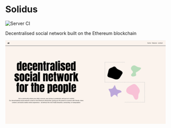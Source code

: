 # Solidus

![Server CI](https://github.com/danielfamiyeh/solidus/actions/workflows/backend.yml/badge.svg)

Decentralised social network built on the Ethereum blockchain

![Landing Page](./media/screenshots/home.png)
